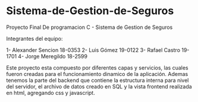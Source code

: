 # Sistema-de-Gestion-de-Seguros
Proyecto Final De programacion C - Sistema de Gestion de Seguros

Integrantes del equipo:

1- Alexander Sencion 18-0353 2- Luis Gómez 19-0122 3- Rafael Castro 19-1701 4- Jorge Meregildo 18-2599

Este proyecto esta compuesto por diferentes capas y servicios, las cuales fueron creadas para el funcionamiento dinamico de la aplicación. Ademas tenemos la parte del backend que contiene la estructura interna para nivel del servidor, el archivo de datos creado en SQL y la vista frontend realizada en html, agregando css y javascript.
